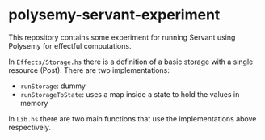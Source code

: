 # polysemy-servant-experiment

This repository contains some experiment for running Servant using Polysemy for effectful computations.

In `Effects/Storage.hs` there is a definition of a basic storage with a single resource (Post). There are two implementations:
 - `runStorage`: dummy
 - `runStorageToState`: uses a map inside a state to hold the values in memory

In `Lib.hs` there are two main functions that use the implementations above respectively.